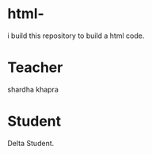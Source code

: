 # html-
i build this repository to build a html code.
# Teacher 
shardha khapra

# Student 
Delta Student.